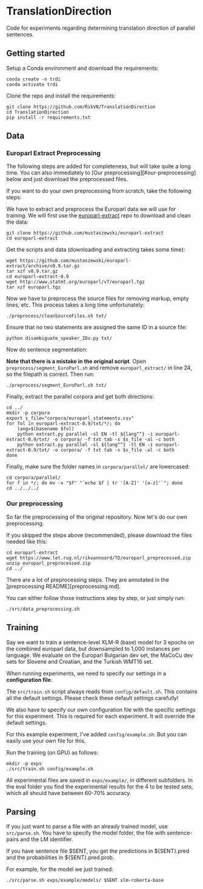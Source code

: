 # TranslationDirection

Code for experiments regarding determining translation direction of parallel sentences.

## Getting started

Setup a Conda environment and download the requirements:

```
conda create -n trdi
conda activate trdi
```

Clone the repo and install the requirements:

```
git clone https://github.com/RikVN/TranslationDirection
cd TranslationDirection
pip install -r requirements.txt
```

## Data ##

### Europarl Extract Preprocessing

The following steps are added for completeness, but will take quite a long time. You can also immediately to [Our preprocessing][#our-preprocessing] below and just download the preprocessed files.

If you want to do your own preprocessing from scratch, take the following steps:

We have to extract and preprocess the Europarl data we will use for training. We will first use the [europarl-extract](https://github.com/mustaszewski/europarl-extract) repo to download and clean the data:

```
git clone https://github.com/mustaszewski/europarl-extract
cd europarl-extract
```

Get the scripts and data (downloading and extracting takes some time):

```
wget https://github.com/mustaszewski/europarl-extract/archive/v0.9.tar.gz
tar xzf v0.9.tar.gz
cd europarl-extract-0.9
wget http://www.statmt.org/europarl/v7/europarl.tgz
tar xzf europarl.tgz
```

Now we have to preprocess the source files for removing markup, empty lines, etc. This process takes a long time unfortunately:

```
./preprocess/cleanSourceFiles.sh txt/
```

Ensure that no two statements are assigned the same ID in a source file:

```
python disambiguate_speaker_IDs.py txt/
```

Now do sentence segmentation:

**Note that there is a mistake in the original script**. Open ``preprocess/segment_EuroParl.sh`` and remove ``europarl_extract/`` in line 24, so the filepath is correct. Then run:

```
./preprocess/segment_EuroParl.sh txt/
```

Finally, extract the parallel corpora and get both directions:

```
cd ../
mkdir -p corpora
export s_file="corpora/europarl_statements.csv"
for fol in europarl-extract-0.9/txt/*/; do
    lang=$(basename $fol)
    python extract.py parallel -sl EN -tl ${lang^^} -i europarl-extract-0.9/txt/ -o corpora/ -f txt tab -s $s_file -al -c both
    python extract.py parallel -sl ${lang^^} -tl EN -i europarl-extract-0.9/txt/ -o corpora/ -f txt tab -s $s_file -al -c both
done
```

Finally, make sure the folder names in ``corpora/parallel/`` are lowercased:

```
cd corpora/parallel/
for f in */; do mv -v "$f" "`echo $f | tr '[A-Z]' '[a-z]'`"; done
cd ../../../
```

### Our preprocessing

So far the preprocessing of the original repository. Now let's do our own preprocessing.

If you skipped the steps above (recommended), please download the files needed like this:

```
cd europarl-extract
wget https://www.let.rug.nl/rikvannoord/TD/europarl_preprocessed.zip
unzip europarl_preprocessed.zip
cd ../
```

There are a lot of preprocessing steps. They are annotated in the [preprocessing README][preprocessing.md].

You can either follow those instructions step by step, or just simply run:

```
./src/data_preprocessing.sh
```

## Training

Say we want to train a sentence-level XLM-R (base) model for 3 epochs on the combined europarl data, but downsampled to 1,000 instances per language. We evaluate on the Europarl Bulgarian dev set, the MaCoCu dev sets for Slovene and Croatian, and the Turkish WMT16 set.

When running experiments, we need to specify our settings in a **configuration file**.

The ``src/train.sh`` script always reads from ``config/default.sh``. This contains all the default settings. Please check these default settings carefully!

We also have to specify our own configuration file with the specific settings for this experiment. This is required for each experiment. It will override the default settings.

For this example experiment, I've added ``config/example.sh``. But you can easily use your own file for this.

Run the training (on GPU) as follows:

```
mkdir -p exps
./src/train.sh config/example.sh
```

All experimental files are saved in ``exps/example/``, in different subfolders. In the eval folder you find the experimental results for the 4 to be tested sets, which all should have between 60-70% accuracy.

## Parsing

If you just want to parse a file with an already trained model, use ``src/parse.sh``. You have to specify the model folder, the file with sentence-pairs and the LM identifier.

If you have sentence file $SENT, you get the predictions in ${SENT}.pred and the probabilities in ${SENT}.pred.prob.

For example, for the model we just trained:

```
./src/parse.sh exps/example/models/ $SENT xlm-roberta-base
```
